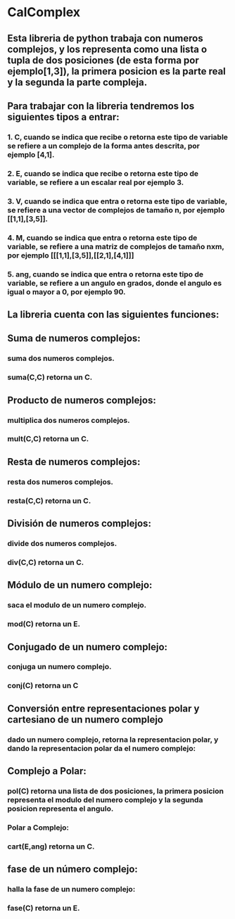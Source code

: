 # CalComplex
## Esta libreria de python trabaja con numeros complejos, y los representa como una lista o tupla de dos posiciones (de esta forma por ejemplo[1,3]), la primera posicion es la parte real y la segunda la parte compleja. 
## Para trabajar con la libreria tendremos los siguientes tipos a entrar:
### 1. C, cuando se indica que recibe o retorna este tipo de variable se refiere a un complejo de la forma antes descrita, por ejemplo [4,1].
### 2. E, cuando se indica que recibe o retorna este tipo de variable, se refiere a un escalar real por ejemplo 3.
### 3. V, cuando se indica que entra o retorna este tipo de variable, se refiere a una vector de complejos de tamaño n, por ejemplo [[1,1],[3,5]].
### 4. M, cuando se indica que entra o retorna este tipo de variable, se refiere a una matriz de complejos de tamaño nxm, por ejemplo [[[1,1],[3,5]],[[2,1],[4,1]]]
### 5. ang, cuando se indica que entra o retorna este tipo de variable, se refiere a un angulo en grados, donde el angulo es igual o mayor a 0, por ejemplo 90.
 
## La libreria cuenta con las siguientes funciones:

## Suma de numeros complejos:
### suma dos numeros complejos.
### suma(C,C) retorna un C.

## Producto de numeros complejos:
### multiplica dos numeros complejos.
### mult(C,C) retorna un C.

## Resta de numeros complejos:
### resta dos numeros complejos.
### resta(C,C) retorna un C.

## División de numeros complejos:
### divide dos numeros complejos.
### div(C,C) retorna un C.

## Módulo de un numero complejo:
### saca el modulo de un numero complejo.
### mod(C) retorna un E.

## Conjugado de un numero complejo:
### conjuga un numero complejo.
### conj(C) retorna un C

## Conversión entre representaciones polar y cartesiano de un numero complejo
### dado un numero complejo, retorna la representacion polar, y dando la representacion polar da el numero complejo:
## Complejo a Polar:
### pol(C) retorna una lista de dos posiciones, la primera posicion representa el modulo del numero complejo y la segunda posicion representa el angulo.
### Polar a Complejo:
### cart(E,ang) retorna un C.


## fase de un número complejo:
### halla la fase de un numero complejo:
### fase(C) retorna un E.
